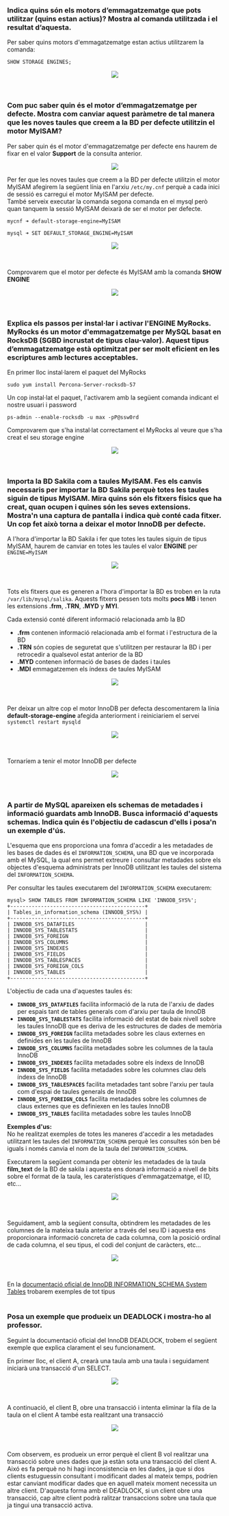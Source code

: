 
### **Indica quins són els motors d’emmagatzematge que pots utilitzar (quins estan actius)? Mostra al comanda utilitzada i el resultat d’aquesta.**
Per saber quins motors d'emmagatzematge estan actius utilitzarem la comanda:
```
SHOW STORAGE ENGINES;
```
<p align="center">
 <img src="https://user-images.githubusercontent.com/61474788/161563552-9bd8d06a-64a6-4d05-80b4-f39f6f7c23e5.png">
</p>
<br />


### **Com puc saber quin és el motor d’emmagatzematge per defecte. Mostra com canviar aquest paràmetre de tal manera que les noves taules que creem a la BD per defecte utilitzin el motor MyISAM?**
Per saber quin és el motor d'emmagatzematge per defecte ens haurem de fixar en el valor **Support** de la consulta anterior.

<p align="center">
 <img src="https://user-images.githubusercontent.com/61474788/161565089-13b787ef-b673-4384-860a-41620b70f2ed.png">
</p>

Per fer que les noves taules que creem a la BD per defecte utilitzin el motor MyISAM afegirem la següent línia en l'arxiu ```/etc/my.cnf``` perquè a cada inici de sessió es carregui el motor MyISAM per defecte.<br/>
També serveix executar la comanda segona comanda en el mysql però quan tanquem la sessió MyISAM deixarà de ser el motor per defecte.
```
mycnf ➜ default-storage-engine=MyISAM

mysql ➜ SET DEFAULT_STORAGE_ENGINE=MyISAM
```

<p align="center">
 <img src="https://user-images.githubusercontent.com/61474788/161568687-2be849d8-c9e9-4ae0-9b1f-f5d4d2982bea.png">
</p>
<br />

Comprovarem que el motor per defecte és MyISAM amb la comanda **SHOW ENGINE**

<p align="center">
 <img src="https://user-images.githubusercontent.com/61474788/161704805-623c0cae-6c91-46bc-bf0e-04fe639dbc98.png">
</p>
<br />

### **Explica els passos per instal·lar i activar l'ENGINE MyRocks. MyRocks és un motor d'emmagatzematge per MySQL basat en RocksDB (SGBD incrustat de tipus clau-valor). Aquest tipus d’emmagatzematge està optimitzat per ser molt eficient en les escriptures amb lectures acceptables.**

En primer lloc instal·larem el paquet del MyRocks
```
sudo yum install Percona-Server-rocksdb-57
```

Un cop instal·lat el paquet, l'activarem amb la següent comanda indicant el nostre usuari i password
```
ps-admin --enable-rocksdb -u max -pP@ssw0rd
```

Comprovarem que s'ha instal·lat correctament el MyRocks al veure que s'ha creat el seu storage engine
<p align="center">
 <img src="https://user-images.githubusercontent.com/61474788/161705565-13c3cec2-e453-4f7b-b239-22896fd88fa2.png">
</p>
<br />


### Importa la BD Sakila com a taules MyISAM. Fes els canvis necessaris per importar la BD Sakila perquè totes les taules siguin de tipus MyISAM. Mira quins són els fitxers físics que ha creat, quan ocupen i quines són les seves extensions. Mostra'n una captura de pantalla i indica què conté cada fitxer. Un cop fet això torna a deixar el motor InnoDB per defecte.

A l'hora d'importar la BD Sakila i fer que totes les taules siguin de tipus MyISAM, haurem de canviar en totes les taules el valor **ENGINE** per ```ENGINE=MyISAM```

<p align="center">
 <img src="https://user-images.githubusercontent.com/61474788/161706052-834daf94-3608-4949-a498-53f08baf8b89.png">
</p>
<br/>

Tots els fitxers que es generen a l'hora d'importar la BD es troben en la ruta ```/var/lib/mysql/salika```. Aquests fitxers pessen tots molts **pocs MB** i tenen les extensions **.frm**, **.TRN**, **.MYD** y **MYI**.

Cada extensió conté diferent informació relacionada amb la BD<br/>
   - **.frm** contenen informació relacionada amb el format i l'estructura de la BD<br/>
   - **.TRN** són copies de seguretat que s'utilitzen per restaurar la BD i per retrocedir a qualsevol estat anterior de la BD<br/>
   - **.MYD** contenen informació de bases de dades i taules<br/>
   - **.MDI** emmagatzemen els índexs de taules MyISAM<br/>

<p align="center">
 <img src="https://user-images.githubusercontent.com/61474788/161708942-789457fb-c6cb-4339-93b4-544a236a2827.png">
</p>
<br />

Per deixar un altre cop el motor InnoDB per defecta descomentarem la línia **default-storage-engine** afegida anteriorment i reiniciariem el servei ```systemctl restart mysqld```
<p align="center">
 <img src="https://user-images.githubusercontent.com/61474788/161712287-42da356b-15f7-49bc-8ee3-fa5d504a0412.png">
</p>
<br />

Tornaríem a tenir el motor InnoDB per defecte
<p align="center">
 <img src="https://user-images.githubusercontent.com/61474788/161712595-24ce2310-32ea-46fd-b941-cce864395aed.png">
</p>
<br />

### **A partir de MySQL apareixen els schemas de metadades i informació guardats amb InnoDB. Busca informació d'aquests schemas. Indica quin és l'objectiu de cadascun d'ells i posa'n un exemple d'ús.**
L'esquema que ens proporciona una fomra d'accedir a les metadades de les bases de dades és el  ```INFORMATION_SCHEMA```, una BD que ve incorporada amb el MySQL, la qual ens permet extreure i consultar metadades sobre els objectes d'esquema administrats per InnoDB utilitzant les taules del sistema del ```INFORMATION_SCHEMA```.

Per consultar les taules executarem del ```INFORMATION_SCHEMA``` executarem:
```
mysql> SHOW TABLES FROM INFORMATION_SCHEMA LIKE 'INNODB_SYS%';
+--------------------------------------------+
| Tables_in_information_schema (INNODB_SYS%) |
+--------------------------------------------+
| INNODB_SYS_DATAFILES                       |
| INNODB_SYS_TABLESTATS                      |
| INNODB_SYS_FOREIGN                         |
| INNODB_SYS_COLUMNS                         |
| INNODB_SYS_INDEXES                         |
| INNODB_SYS_FIELDS                          |
| INNODB_SYS_TABLESPACES                     |
| INNODB_SYS_FOREIGN_COLS                    |
| INNODB_SYS_TABLES                          |
+--------------------------------------------+
```

L'objectiu de cada una d'aquestes taules és:<br/>
   - **```INNODB_SYS_DATAFILES```** facilita informació de la ruta de l'arxiu de dades per espais tant de tables generals com d'arxiu per taula de InnoDB<br/>
   - **```INNODB_SYS_TABLESTATS```** facilita informació del estat de baix nivell sobre les taules InnoDB que es deriva de les estructures de dades de memòria<br/>
   - **```INNODB_SYS_FOREIGN```** facilita metadades sobre les claus externes en definides en les taules de InnoDB<br/>
   - **```INNODB_SYS_COLUMNS```** facilita metadades sobre les columnes de la taula InnoDB<br/>
   - **```INNODB_SYS_INDEXES```** facilita metadades sobre els índexs de InnoDB<br/>
   - **```INNODB_SYS_FIELDS```** facilita metadades sobre les columnes clau dels índexs de InnoDB<br/>
   - **```INNODB_SYS_TABLESPACES```** facilita metadades tant sobre l'arxiu per taula com d'espai de taules generals de InnoDB<br/>
   - **```INNODB_SYS_FOREIGN_COLS```** facilita metadades sobre les columnes de claus externes que es definiexen en les taules InnoDB<br/>
   - **```INNODB_SYS_TABLES```** facilita metadades sobre les taules InnoDB<br/>

**Exemples d'us:**<br />
No he realitzat exemples de totes les maneres d'accedir a les metadades utilitzant les taules del ```INFORMATION_SCHEMA``` perquè les consultes són ben bé iguals i només canvia el nom de la taula del ```INFORMATION_SCHEMA```.<br />

Executarem la següent comanda per obtenir les metadades de la taula **film_text** de la BD de sakila i aquesta ens donarà informació a nivell de bits sobre el format de la taula, les caraterístiques d'emmagatzematge, el ID, etc...
<p align="center">
 <img src="https://user-images.githubusercontent.com/61474788/161720650-59e20e65-8745-435f-8169-1d49530ccfef.png">
</p>
<br/>

Seguidament, amb la següent consulta, obtindrem les metadades de les columnes de la mateixa taula anterior a través del seu ID i aquesta ens proporcionara informació concreta de cada columna, com la posició ordinal de cada columna, el seu tipus, el codi del conjunt de caràcters, etc...
<p align="center">
 <img src="https://user-images.githubusercontent.com/61474788/161720769-7f8bc77a-3fde-47a9-9d94-861661c71156.png">
</p>
<br/>

En la <a href="https://dev.mysql.com/doc/refman/5.7/en/innodb-information-schema-system-tables.html">documentació oficial de InnoDB INFORMATION_SCHEMA System Tables</a> trobarem exemples de tot tipus
<br /><br/>

### **Posa un exemple que produeix un DEADLOCK i mostra-ho al professor.**
Seguint la documentació oficial del InnoDB DEADLOCK, trobem el següent exemple que explica clarament el seu funcionament.

En primer lloc, el client A, crearà una taula amb una taula i seguidament iniciarà una transacció d'un SELECT.
<p align="center">
 <img src="https://user-images.githubusercontent.com/61474788/161723476-2ca58998-253f-43f0-94b4-80dce15e0353.png">
</p>
<br />

A continuació, el client B, obre una transacció i intenta eliminar la fila de la taula on el client A també esta realitzant una transacció
<p align="center">
 <img src="https://user-images.githubusercontent.com/61474788/161725587-931cb701-14e7-4ae3-8de2-656e2fdcf39a.png">
</p>
<br />

Com observem, es produeix un error perquè el client B vol realitzar una transacció sobre unes dades que ja estàn sota una transacció del client A. Aixó es fa perquè no hi hagi inconsistencia en les dades, ja que si dos clients estuguessin consultant i modificant dades al mateix temps, podríen estar canviant modificar dades que en aquell mateix moment necessita un altre client. D'aquesta forma amb el DEADLOCK, si un client obre una transacció, cap altre client podrà ralitzar transaccions sobre una taula que ja tingui una transacció activa.
